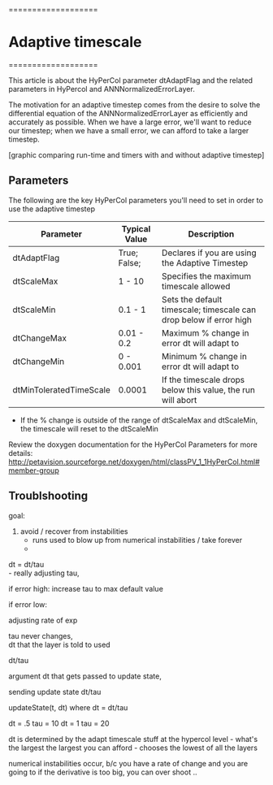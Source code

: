 ===================
# Adaptive timescale
===================

This article is about the HyPerCol parameter dtAdaptFlag and the related parameters in HyPercol and ANNNormalizedErrorLayer.

The motivation for an adaptive timestep comes from the desire to solve the differential equation of the ANNNormalizedErrorLayer as efficiently and accurately as possible. When we have a large error, we'll want to reduce our timestep; when we have a small error, we can afford to take a larger timestep. 

[graphic comparing run-time and timers with and without adaptive timestep]

## Parameters
The following are the key HyPerCol parameters you'll need to set in order to use the adaptive timestep

  Parameter                | Typical Value |   Description
---------------------------|---------------|------------------------------------------------------
  dtAdaptFlag              |  True; False; | Declares if you are using the Adaptive Timestep
  dtScaleMax               |  1 - 10       | Specifies the maximum timescale allowed
  dtScaleMin               |  0.1 - 1      | Sets the default timescale; timescale can drop below if error high
  dtChangeMax              |  0.01 - 0.2   | Maximum % change in error dt will adapt to 
  dtChangeMin              |  0 - 0.001    | Minimum % change in error dt will adapt to
  dtMinToleratedTimeScale  |  0.0001       | If the timescale drops below this value, the run will abort
  
* If the % change is outside of the range of dtScaleMax and dtScaleMin, the timescale will reset to the dtScaleMin
 
Review the doxygen documentation for the HyPerCol Parameters for more details:
http://petavision.sourceforge.net/doxygen/html/classPV_1_1HyPerCol.html#member-group

## Troublshooting



goal: 
1) avoid / recover from instabilities
	- runs used to blow up from numerical instabilities / take forever
	-

dt = dt/tau 		
	- really adjusting tau, 
	
if error high:
	increase tau to max default value
	

if error low:


adjusting rate of exp


tau never changes,  
	dt that the layer is told to used
	
dt/tau	

argument dt that gets passed to update state, 

sending update state dt/tau

updateState(t, dt) 		where dt = dt/tau

dt = .5		tau = 10
dt = 1		tau = 20

dt is determined by the adapt timescale stuff at the hypercol level
	- what's the largest the largest you can afford
	- chooses the lowest of all the layers

numerical instabilities occur, b/c you have a rate of change 
and you are going to 
if the derivative is too big, you can over shoot .. 
